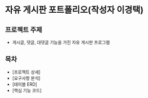 # 자유 게시판 포트폴리오(작성자 이경택)
## 프로젝트 주제
- 게시글, 댓글, 대댓글 기능을 가진 자유 게시판 프로그램

## 목차
- [프로젝트 상세]
- [요구사항 분석]
- [테이블 ERD]
- [핵심 기능 코드]
